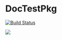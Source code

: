 # DocTestPkg



[![Build Status](https://travis-ci.org/JaredCrean2/DocTestPkg.jl.svg?branch=master)](https://travis-ci.org/JaredCrean2/DocTestPkg.jl)

[![](https://img.shields.io/badge/docs-stable-blue.svg)](https://JaredCrean2.github.io/DocTestPkg.jl)

